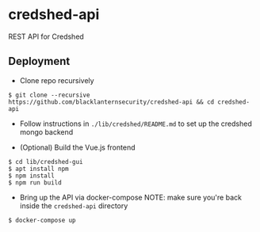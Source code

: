 # credshed-api
REST API for Credshed

## Deployment

* Clone repo recursively
~~~
$ git clone --recursive https://github.com/blacklanternsecurity/credshed-api && cd credshed-api
~~~

* Follow instructions in `./lib/credshed/README.md` to set up the credshed mongo backend

* (Optional) Build the Vue.js frontend
~~~
$ cd lib/credshed-gui
$ apt install npm
$ npm install
$ npm run build
~~~

* Bring up the API via docker-compose
NOTE: make sure you're back inside the `credshed-api` directory
~~~
$ docker-compose up
~~~